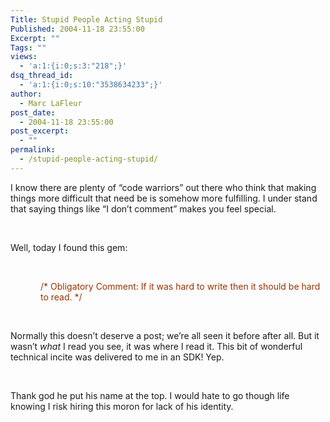 ```yaml
---
Title: Stupid People Acting Stupid
Published: 2004-11-18 23:55:00
Excerpt: ""
Tags: ""
views:
  - 'a:1:{i:0;s:3:"218";}'
dsq_thread_id:
  - 'a:1:{i:0;s:10:"3538634233";}'
author:
  - Marc LaFleur
post_date:
  - 2004-11-18 23:55:00
post_excerpt:
  - ""
permalink:
  - /stupid-people-acting-stupid/
---
```

<div class="Section1"> <p class="MsoNormal">I know there are plenty of &ldquo;code warriors&rdquo; out there who think that making things more difficult that need be is somehow more fulfilling. I under stand that saying things like &ldquo;I don&rsquo;t comment&rdquo; makes you feel special.</p> <p class="MsoNormal">&nbsp;</p> <p class="MsoNormal">Well, today I found this gem:</p> <p class="MsoNormal">&nbsp;</p> <p class="MsoNormal" style='margin-left:.5in'><font color="#993300"><span style=';color:#993300'>/* Obligatory Comment: If it was hard to write then it should be hard to read. */</span></font></p> <p class="MsoNormal">&nbsp;</p> <p class="MsoNormal">Normally this doesn&rsquo;t deserve a post; we&rsquo;re all seen it before after all. But it wasn&rsquo;t <i><span style='font-style:italic'>what</span></i> I read you see, it was where I read it. This bit of wonderful technical incite was delivered to me in an SDK! Yep.</p> <p class="MsoNormal">&nbsp;</p> <p class="MsoNormal">Thank god he put his name at the top. I would hate to go though life knowing I risk hiring this moron for lack of his identity.</p></div>